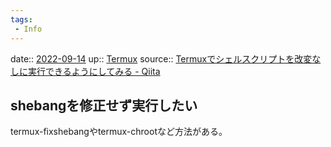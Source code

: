 ```yaml
---
tags:
 - Info
---
```


date:: [2022-09-14](Daily_Note/2022-09-14.md)
up:: [Termux](../Bar/App/Termux.md)
source:: [Termuxでシェルスクリプトを改変なしに実行できるようにしてみる - Qiita](https://qiita.com/kuangyujing/items/25e6e02ab17ff53306d2)

## shebangを修正せず実行したい
termux-fixshebangやtermux-chrootなど方法がある。
